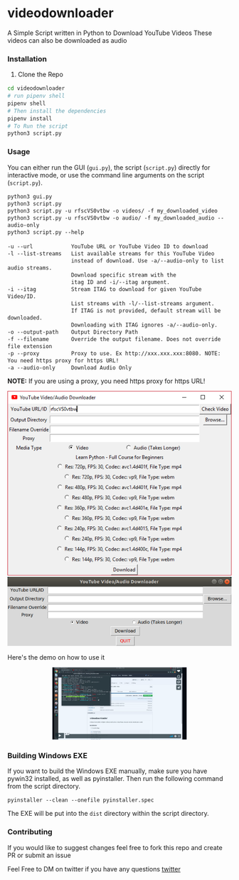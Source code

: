 # videodownloader
A Simple Script written in Python to Download YouTube Videos
These videos can also be downloaded as audio

### Installation
1. Clone the Repo
```Bash
cd videodownloader
# run pipenv shell
pipenv shell
# Then install the dependencies
pipenv install
# To Run the script 
python3 script.py
```

### Usage

You can either run the GUI (`gui.py`), the script (`script.py`) directly for interactive mode,
or use the command line arguments on the script (`script.py`).

    python3 gui.py
    python3 script.py
    python3 script.py -u rfscVS0vtbw -o videos/ -f my_downloaded_video
    python3 script.py -u rfscVS0vtbw -o audio/ -f my_downloaded_audio --audio-only
    python3 script.py --help
    
    -u --url            YouTube URL or YouTube Video ID to download
    -l --list-streams   List available streams for this YouTube Video 
                        instead of download. Use -a/--audio-only to list audio streams.
                        Download specific stream with the 
                        itag ID and -i/--itag argument.
    -i --itag           Stream ITAG to download for given YouTube Video/ID.
                        List streams with -l/--list-streams argument.
                        If ITAG is not provided, default stream will be downloaded.
                        Downloading with ITAG ignores -a/--audio-only.
    -o --output-path    Output Directory Path
    -f --filename       Override the output filename. Does not override file extension
    -p --proxy          Proxy to use. Ex http://xxx.xxx.xxx:8080. NOTE: You need https proxy for https URL!
    -a --audio-only     Download Audio Only
    

**NOTE:** If you are using a proxy, you need https proxy for https URL!

![GUI Screenshot](assets/gui_screenshot.png)![GUI Screenshot Linux](assets/gui_screenshot_linux.png)

Here's the demo on how to use it

<div align="center">
  <a href="https://vimeo.com/281200561"><img width="60%" src="assets/img.png" alt="view demo"></a><br>
</div>

### Building Windows EXE

If you want to build the Windows EXE manually, make sure you have pywin32 installed,
as well as pyinstaller. Then run the following command from the script directory.

    pyinstaller --clean --onefile pyinstaller.spec
    
The EXE will be put into the `dist` directory within the script directory.
    
### Contributing

If you would like to suggest changes feel free to fork this repo and create PR or submit an issue

Feel Free to DM on twitter if you have any questions
[twitter](http://www.twitter.com/muhammad_o7)
